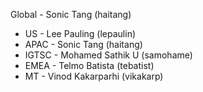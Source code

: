 Global - Sonic Tang (haitang)
- US - Lee Pauling (lepaulin)
- APAC - Sonic Tang (haitang)
- IGTSC - Mohamed Sathik U (samohame)
- EMEA - Telmo Batista (tebatist)
- MT - Vinod Kakarparhi (vikakarp)